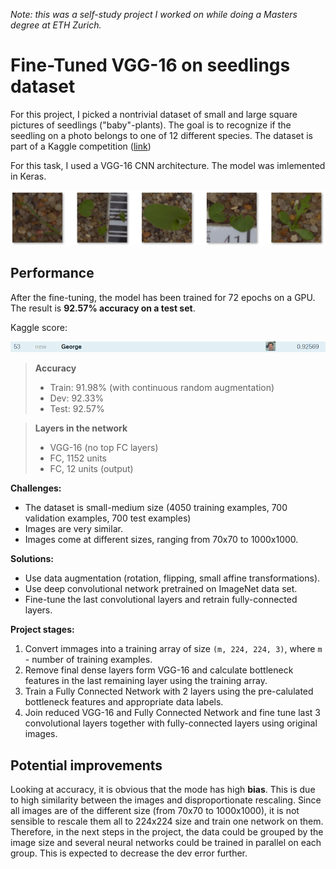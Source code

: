 _Note: this was a self-study project I worked on while doing a Masters degree at ETH Zurich._

# Fine-Tuned VGG-16 on seedlings dataset

For this project, I picked a nontrivial dataset of small and large square pictures of seedlings ("baby"-plants). The goal is to recognize if the seedling on a photo belongs to one of 12 different species. The dataset is part of a Kaggle competition ([link](https://www.kaggle.com/c/plant-seedlings-classification))

For this task, I used a VGG-16 CNN architecture. The model was imlemented in Keras.

<div>
<img src="data_example.png">
</div>

## Performance

After the fine-tuning, the model has been trained for 72 epochs on a GPU. The result is **92.57% accuracy on a test set**.

Kaggle score:
<div>
<img src="results/kaggle_score.png">
</div>

> **Accuracy**
> - Train:  91.98% (with continuous random augmentation)
> - Dev:    92.33%
> - Test:   92.57%

> **Layers in the network**
> - VGG-16 (no top FC layers)
> - FC, 1152 units
> - FC, 12 units (output)

**Challenges:**

- The dataset is small-medium size (4050 training examples, 700 validation examples, 700 test examples)
- Images are very similar.
- Images come at different sizes, ranging from 70x70 to 1000x1000.

**Solutions:**

- Use data augmentation (rotation, flipping, small affine transformations).
- Use deep convolutional network pretrained on ImageNet data set.
- Fine-tune the last convolutional layers and retrain fully-connected layers.

**Project stages:**

1. Convert immages into a training array of size ```(m, 224, 224, 3)```, where ```m``` - number of training examples.
2. Remove final dense layers form VGG-16 and calculate bottleneck features in the last remaining layer using the training array.
3. Train a Fully Connected Network with 2 layers using the pre-calulated bottleneck features and appropriate data labels.
4. Join reduced VGG-16 and Fully Connected Network and fine tune last 3 convolutional layers together with fully-connected layers using original images.

## Potential improvements
Looking at accuracy, it is obvious that the mode has high **bias**. This is due to high similarity between the images and disproportionate rescaling. Since all images are of the different size (from 70x70 to 1000x1000), it is not sensible to rescale them all to 224x224 size and train one network on them. Therefore, in the next steps in the project, the data could be grouped by the image size and several neural networks could be trained in parallel on each group. This is expected to decrease the dev error further.
